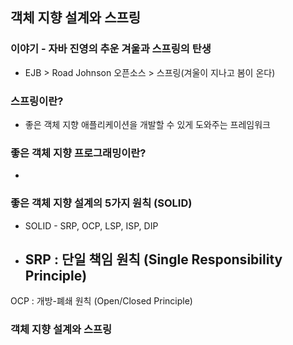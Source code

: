 ## 객체 지향 설계와 스프링

### 이야기 - 자바 진영의 추운 겨울과 스프링의 탄생
- EJB > Road Johnson 오픈소스 > 스프링(겨울이 지나고 봄이 온다)

### 스프링이란?
- 좋은 객체 지향 애플리케이션을 개발할 수 있게 도와주는 프레임워크

### 좋은 객체 지향 프로그래밍이란?
- 

### 좋은 객체 지향 설계의 5가지 원칙 (SOLID)
- SOLID - SRP, OCP, LSP, ISP, DIP
- SRP : 단일 책임 원칙 (Single Responsibility Principle)
  - 
OCP : 개방-폐쇄 원칙 (Open/Closed Principle)


### 객체 지향 설계와 스프링
